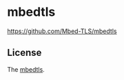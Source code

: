 # mbedtls

<https://github.com/Mbed-TLS/mbedtls>

## License

The [mbedtls](https://github.com/Mbed-TLS/mbedtls).
